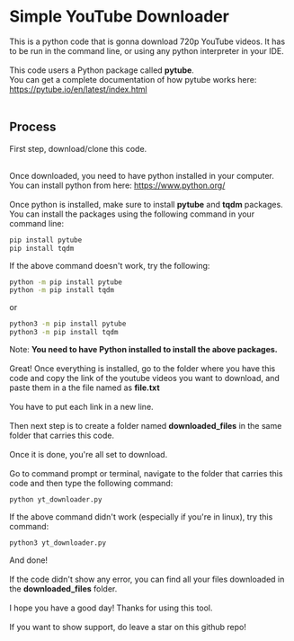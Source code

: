 # Simple YouTube Downloader
This is a python code that is gonna download 720p YouTube videos.
It has to be run in the command line, or using any python interpreter in your IDE.
<br><br>
This code users a Python package called <b>pytube</b>.<br>
You can get a complete documentation of how pytube works here: https://pytube.io/en/latest/index.html
<br><br>

## Process
First step, download/clone this code. <br><br>

Once downloaded, you need to have python installed in your computer. <br>
You can install python from here: https://www.python.org/ <br>
<br>
Once python is installed, make sure to install <b>pytube</b> and <b>tqdm</b> packages. <br>
You can install the packages using the following command in your command line:
```bash
pip install pytube
pip install tqdm
```
If the above command doesn't work, try the following:
```bash
python -m pip install pytube
python -m pip install tqdm
```
or
```bash
python3 -m pip install pytube
python3 -m pip install tqdm
```

Note: <b>You need to have Python installed to install the above packages.</b>
<br><br>
Great! Once everything is installed, go to the folder where you have this code and copy the link of the youtube videos you want to download, and paste them in a the file named as <b>file.txt</b>
<br><br>
You have to put each link in a new line.
<br><br>
Then next step is to create a folder named <b>downloaded_files</b> in the same folder that carries this code.
<br><br>
Once it is done, you're all set to download.<br><br>
Go to command prompt or terminal, navigate to the folder that carries this code and then type the following command:
```bash
python yt_downloader.py
```
If the above command didn't work (especially if you're in linux), try this command:
```bash
python3 yt_downloader.py
```
And done! <br><br>
If the code didn't show any error, you can find all your files downloaded in the <b>downloaded_files</b> folder.<br>
<br>
I hope you have a good day! Thanks for using this tool. <br><br>
If you want to show support, do leave a star on this github repo!
